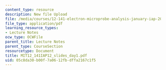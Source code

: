```yaml
---
content_type: resource
description: New file Upload
file: /media/courses/12-141-electron-microprobe-analysis-january-iap-2012/05c8da30b00f7a0612fbdffa2167c1f5_MIT12_141IAP12_slides_day1.pdf
file_type: application/pdf
learning_resource_types:
- Lecture Notes
ocw_type: OCWFile
parent_title: Lecture Notes
parent_type: CourseSection
resourcetype: Document
title: MIT12_141IAP12_slides_day1.pdf
uid: 05c8da30-b00f-7a06-12fb-dffa2167c1f5
---
```

